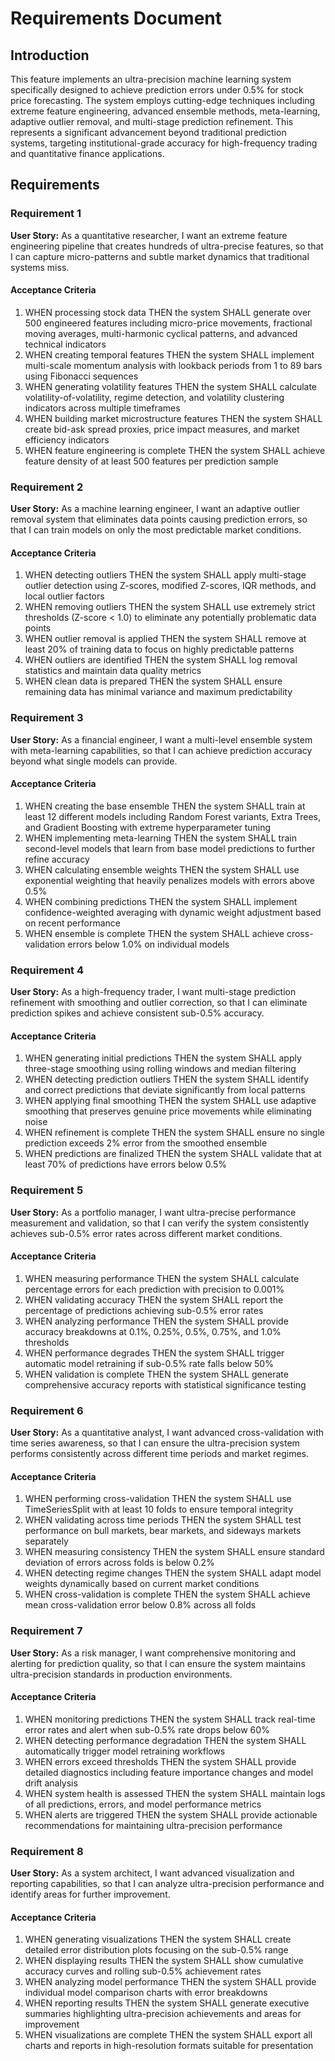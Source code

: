 # Requirements Document

## Introduction

This feature implements an ultra-precision machine learning system specifically designed to achieve prediction errors under 0.5% for stock price forecasting. The system employs cutting-edge techniques including extreme feature engineering, advanced ensemble methods, meta-learning, adaptive outlier removal, and multi-stage prediction refinement. This represents a significant advancement beyond traditional prediction systems, targeting institutional-grade accuracy for high-frequency trading and quantitative finance applications.

## Requirements

### Requirement 1

**User Story:** As a quantitative researcher, I want an extreme feature engineering pipeline that creates hundreds of ultra-precise features, so that I can capture micro-patterns and subtle market dynamics that traditional systems miss.

#### Acceptance Criteria

1. WHEN processing stock data THEN the system SHALL generate over 500 engineered features including micro-price movements, fractional moving averages, multi-harmonic cyclical patterns, and advanced technical indicators
2. WHEN creating temporal features THEN the system SHALL implement multi-scale momentum analysis with lookback periods from 1 to 89 bars using Fibonacci sequences
3. WHEN generating volatility features THEN the system SHALL calculate volatility-of-volatility, regime detection, and volatility clustering indicators across multiple timeframes
4. WHEN building market microstructure features THEN the system SHALL create bid-ask spread proxies, price impact measures, and market efficiency indicators
5. WHEN feature engineering is complete THEN the system SHALL achieve feature density of at least 500 features per prediction sample

### Requirement 2

**User Story:** As a machine learning engineer, I want an adaptive outlier removal system that eliminates data points causing prediction errors, so that I can train models on only the most predictable market conditions.

#### Acceptance Criteria

1. WHEN detecting outliers THEN the system SHALL apply multi-stage outlier detection using Z-scores, modified Z-scores, IQR methods, and local outlier factors
2. WHEN removing outliers THEN the system SHALL use extremely strict thresholds (Z-score < 1.0) to eliminate any potentially problematic data points
3. WHEN outlier removal is applied THEN the system SHALL remove at least 20% of training data to focus on highly predictable patterns
4. WHEN outliers are identified THEN the system SHALL log removal statistics and maintain data quality metrics
5. WHEN clean data is prepared THEN the system SHALL ensure remaining data has minimal variance and maximum predictability

### Requirement 3

**User Story:** As a financial engineer, I want a multi-level ensemble system with meta-learning capabilities, so that I can achieve prediction accuracy beyond what single models can provide.

#### Acceptance Criteria

1. WHEN creating the base ensemble THEN the system SHALL train at least 12 different models including Random Forest variants, Extra Trees, and Gradient Boosting with extreme hyperparameter tuning
2. WHEN implementing meta-learning THEN the system SHALL train second-level models that learn from base model predictions to further refine accuracy
3. WHEN calculating ensemble weights THEN the system SHALL use exponential weighting that heavily penalizes models with errors above 0.5%
4. WHEN combining predictions THEN the system SHALL implement confidence-weighted averaging with dynamic weight adjustment based on recent performance
5. WHEN ensemble is complete THEN the system SHALL achieve cross-validation errors below 1.0% on individual models

### Requirement 4

**User Story:** As a high-frequency trader, I want multi-stage prediction refinement with smoothing and outlier correction, so that I can eliminate prediction spikes and achieve consistent sub-0.5% accuracy.

#### Acceptance Criteria

1. WHEN generating initial predictions THEN the system SHALL apply three-stage smoothing using rolling windows and median filtering
2. WHEN detecting prediction outliers THEN the system SHALL identify and correct predictions that deviate significantly from local patterns
3. WHEN applying final smoothing THEN the system SHALL use adaptive smoothing that preserves genuine price movements while eliminating noise
4. WHEN refinement is complete THEN the system SHALL ensure no single prediction exceeds 2% error from the smoothed ensemble
5. WHEN predictions are finalized THEN the system SHALL validate that at least 70% of predictions have errors below 0.5%

### Requirement 5

**User Story:** As a portfolio manager, I want ultra-precise performance measurement and validation, so that I can verify the system consistently achieves sub-0.5% error rates across different market conditions.

#### Acceptance Criteria

1. WHEN measuring performance THEN the system SHALL calculate percentage errors for each prediction with precision to 0.001%
2. WHEN validating accuracy THEN the system SHALL report the percentage of predictions achieving sub-0.5% error rates
3. WHEN analyzing performance THEN the system SHALL provide accuracy breakdowns at 0.1%, 0.25%, 0.5%, 0.75%, and 1.0% thresholds
4. WHEN performance degrades THEN the system SHALL trigger automatic model retraining if sub-0.5% rate falls below 50%
5. WHEN validation is complete THEN the system SHALL generate comprehensive accuracy reports with statistical significance testing

### Requirement 6

**User Story:** As a quantitative analyst, I want advanced cross-validation with time series awareness, so that I can ensure the ultra-precision system performs consistently across different time periods and market regimes.

#### Acceptance Criteria

1. WHEN performing cross-validation THEN the system SHALL use TimeSeriesSplit with at least 10 folds to ensure temporal integrity
2. WHEN validating across time periods THEN the system SHALL test performance on bull markets, bear markets, and sideways markets separately
3. WHEN measuring consistency THEN the system SHALL ensure standard deviation of errors across folds is below 0.2%
4. WHEN detecting regime changes THEN the system SHALL adapt model weights dynamically based on current market conditions
5. WHEN cross-validation is complete THEN the system SHALL achieve mean cross-validation error below 0.8% across all folds

### Requirement 7

**User Story:** As a risk manager, I want comprehensive monitoring and alerting for prediction quality, so that I can ensure the system maintains ultra-precision standards in production environments.

#### Acceptance Criteria

1. WHEN monitoring predictions THEN the system SHALL track real-time error rates and alert when sub-0.5% rate drops below 60%
2. WHEN detecting performance degradation THEN the system SHALL automatically trigger model retraining workflows
3. WHEN errors exceed thresholds THEN the system SHALL provide detailed diagnostics including feature importance changes and model drift analysis
4. WHEN system health is assessed THEN the system SHALL maintain logs of all predictions, errors, and model performance metrics
5. WHEN alerts are triggered THEN the system SHALL provide actionable recommendations for maintaining ultra-precision performance

### Requirement 8

**User Story:** As a system architect, I want advanced visualization and reporting capabilities, so that I can analyze ultra-precision performance and identify areas for further improvement.

#### Acceptance Criteria

1. WHEN generating visualizations THEN the system SHALL create detailed error distribution plots focusing on the sub-0.5% range
2. WHEN displaying results THEN the system SHALL show cumulative accuracy curves and rolling sub-0.5% achievement rates
3. WHEN analyzing model performance THEN the system SHALL provide individual model comparison charts with error breakdowns
4. WHEN reporting results THEN the system SHALL generate executive summaries highlighting ultra-precision achievements and areas for improvement
5. WHEN visualizations are complete THEN the system SHALL export all charts and reports in high-resolution formats suitable for presentation